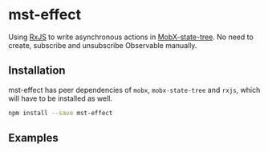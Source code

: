 # mst-effect

Using [RxJS](https://github.com/ReactiveX/rxjs) to write asynchronous actions in [MobX-state-tree](https://mobx-state-tree.js.org/). No need to create, subscribe and unsubscribe Observable manually.

## Installation

mst-effect has peer dependencies of `mobx`, `mobx-state-tree` and `rxjs`, which will have to be installed as well.

```bash
npm install --save mst-effect
```

## Examples
